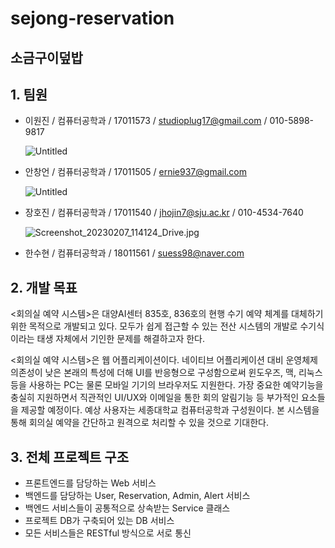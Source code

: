 # sejong-reservation
## 소금구이덮밥 

## 1. 팀원

- 이원진 / 컴퓨터공학과 / 17011573 / studioplug17@gmail.com / 010-5898-9817
    
    ![Untitled](https://s3-us-west-2.amazonaws.com/secure.notion-static.com/8d721fb4-ba53-44d1-81f4-86d5b5df5ab0/Untitled.jpeg)
    
- 안창언 / 컴퓨터공학과 / 17011505 / ernie937@gmail.com
    
    ![Untitled](https://s3-us-west-2.amazonaws.com/secure.notion-static.com/d68be413-8a61-4f7c-8c36-2a16656cac64/Untitled.png)
    
- 장호진 / 컴퓨터공학과 / 17011540 / jhojin7@sju.ac.kr / 010-4534-7640
    
    ![Screenshot_20230207_114124_Drive.jpg](https://s3-us-west-2.amazonaws.com/secure.notion-static.com/0d0e2d3a-b201-4d16-9312-13ecf2d2f409/Screenshot_20230207_114124_Drive.jpg)
    
- 한수현 / 컴퓨터공학과 / 18011561 / suess98@naver.com


## 2. 개발 목표 
 <회의실 예약 시스템>은 대양AI센터 835호, 836호의 현행 수기 예약 체계를 대체하기 위한 목적으로 개발되고 있다. 모두가 쉽게 접근할 수 있는 전산 시스템의 개발로 수기식이라는 태생 자체에서 기인한 문제를 해결하고자 한다. 

 <회의실 예약 시스템>은 웹 어플리케이션이다. 네이티브 어플리케이션 대비 운영체제 의존성이 낮은 본래의 특성에 더해 UI를 반응형으로 구성함으로써 윈도우즈, 맥, 리눅스 등을 사용하는 PC는 물론 모바일 기기의 브라우저도 지원한다. 가장 중요한 예약기능을 충실히 지원하면서 직관적인 UI/UX와 이메일을 통한 회의 알림기능 등 부가적인 요소들을 제공할 예정이다. 예상 사용자는 세종대학교 컴퓨터공학과 구성원이다. 본 시스템을 통해 회의실 예약을 간단하고 원격으로 처리할 수 있을 것으로 기대한다. 


## 3. 전체 프로젝트 구조 

- 프론트엔드를 담당하는 Web 서비스
- 백엔드를 담당하는 User, Reservation, Admin, Alert 서비스
- 백엔드 서비스들이 공통적으로 상속받는 Service 클래스 
- 프로젝트 DB가 구축되어 있는 DB 서비스
- 모든 서비스들은 RESTful 방식으로 서로 통신

